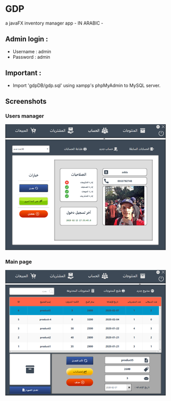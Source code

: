 # GDP
a javaFX inventory manager app - IN ARABIC -

## Admin login : 
  - Username : admin
  - Password : admin
  
## Important :
- Import 'gdpDB/gdp.sql' using xampp's phpMyAdmin to MySQL server.  

## Screenshots

### Users manager
![](interfaces/users_interface.png)

### Main page
![](interfaces/GPD%20Interfaces.png)

